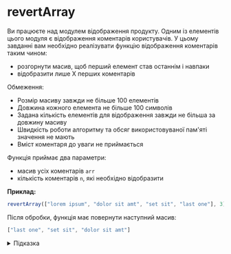 # revertArray

Ви працюєте над модулем відображення продукту. Одним із елементів цього модуля є відображення коментарів користувачів. У цьому завданні вам необхідно реалізувати функцію відображення коментарів таким чином:

- розгорнути масив, щоб перший елемент став останнім і навпаки
- відобразити лише Х перших коментарів

Обмеження:

- Розмір масиву завжди не більше 100 елементів
- Довжина кожного елемента не більше 100 символів
- Задана кількість елементів для відображення завжди не більша за довжину масиву
- Швидкість роботи алгоритму та обсяг використовуваної пам'яті значення не мають
- Вміст коментаря до уваги не приймається

Функція приймає два параметри:

- масив усіх коментарів `arr`
- кількість коментарів `n`, які необхідно відобразити

**Приклад:**

```js
revertArray(["lorem ipsum", "dolor sit amt", "set sit", "last one"], 3);
```

Після обробки, функція має повернути наступний масив:

```js
["last one", "set sit", "dolor sit amt"]
```

<details>
  <summary>Підказка</summary>

---
  Перевернути масив можна кількома способами (наприклад, за допомогою циклів, або використовуючи вбудовані методи).

  Зверніть увагу на вбудований метод масиву [reverse](https://developer.mozilla.org/en-US/docs/Web/JavaScript/Reference/Global_Objects/Array/reverse).

  Обмежити довжину масиву можна за допомогою циклів або за допомогою вбудованого методу [slice](https://developer.mozilla.org/en-US/docs/Web/JavaScript/Reference/Global_Objects/Array/slice).

</details>
